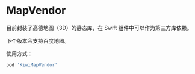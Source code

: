 # MapVendor
目前封装了高德地图（3D）的静态库，在 Swift 组件中可以作为第三方库依赖。

下个版本会支持百度地图。

使用方式：

```ruby
pod 'KiwiMapVendor'
```



